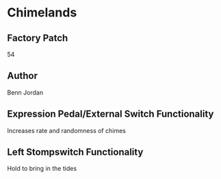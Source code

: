



# Chimelands

## Factory Patch


54
## Author


Benn Jordan
## Expression Pedal/External Switch Functionality


Increases rate and randomness of chimes
## Left Stompswitch Functionality


Hold to bring in the tides